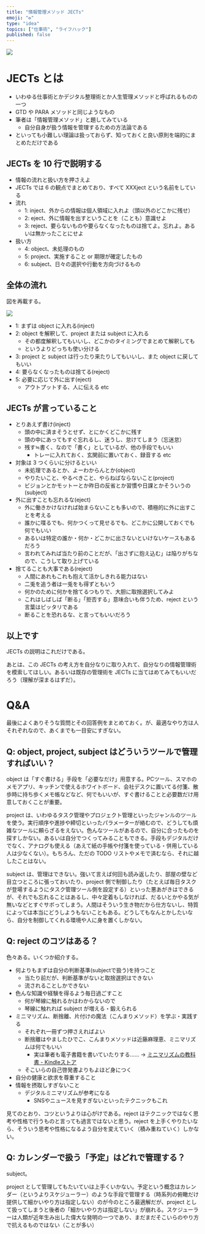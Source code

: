 ```yaml
---
title: "情報管理メソッド JECTs"
emoji: "♻"
type: "idea"
topics: ["仕事術", "ライフハック"]
published: false
---
```


![](/images/220704_191909.png)

# JECTs とは
- いわゆる仕事術とかデジタル整理術とか人生管理メソッドと呼ばれるものの一つ
- GTD や PARA メソッドと同じようなもの
- 筆者は「情報管理メソッド」と題してみている
    - 自分自身が扱う情報を管理するための方法論である
- といっても小難しい理論は扱っておらず、知っておくと良い原則を端的にまとめただけである

## JECTs を 10 行で説明する
- 情報の流れと扱い方を押さえよ
- JECTs では 6 の観点でまとめており、すべて XXXject という名前をしている
- 流れ
    - 1: inject、外からの情報は個人領域に入れよ（頭以外のどこかに残せ）
    - 2: eject、外に情報を出すということを（ことも）意識せよ
    - 3: reject、要らないものや要らなくなったものは捨てよ。忘れよ。あるいは無かったことにせよ
- 扱い方
    - 4: object、未処理のもの
    - 5: project、実施すること or 期限が確定したもの
    - 6: subject、日々の選択や行動を方向づけるもの

## 全体の流れ
図を再載する。

![](/images/220704_191909.png)

- 1: まずは object に入れる(inject)
- 2: object を解釈して、project または subject に入れる
    - その都度解釈してもいいし、どこかのタイミングでまとめて解釈しても
    - というよりどっちも使い分ける
- 3: project と subject は行ったり来たりしてもいいし、また object に戻してもいい
- 4: 要らなくなったものは捨てる(reject)
- 5: 必要に応じて外に出す(eject)
    - アウトプットする、人に伝える etc

## JECTs が言っていること
- とりあえず書け(inject)
    - 頭の中に済まそうとせず、とにかくどこかに残す
    - 頭の中にあってもすぐ忘れるし、迷うし、怠けてしまう（忘迷怠）
    - 残す≒書く、なので「書く」としているが、他の手段でもいい
        - トレーに入れておく、玄関前に置いておく、録音する etc
- 対象は 3 つくらいに分けるといい
    - 未処理であるとか、よーわからんとか(object)
    - やりたいこと、やるべきこと、やらねばならないこと(project)
    - ビジョンとかモットーとか昨日の反省とか習慣や日課とかそういうの(subject)
- 外に出すことも忘れるな(eject)
    - 外に働きかけなければ始まらないことも多いので、積極的に外に出すことを考える
    - 誰かに喋るでも、何かつくって見せるでも、どこかに公開しておくでも何でもいい
    - あるいは特定の誰か・何か・どこかに出さないといけないケースもあるだろう
    - 言われてみれば当たり前のことだが、「出さずに抱え込む」は陥りがちなので、こうして取り上げている
- 捨てることも大事である(reject)
    - 人間にあれもこれも抱えて活かしきれる能力はない
    - 二兎を追う者は一兎をも得ずともいう
    - 何かのために何かを捨てるつもりで、大胆に取捨選択してみよ
    - これはしばしば「断る」「拒否する」意味合いも伴うため、reject という言葉はピッタリである
    - 断ることを恐れるな、と言ってもいいだろう

## 以上です
JECTs の説明はこれだけである。

あとは、この JECTs の考え方を自分なりに取り入れて、自分なりの情報管理術を模索してほしい。あるいは既存の管理術を JECTs に当てはめてみてもいいだろう（理解が深まるはずだ）。

# Q&A
最後によくありそうな質問とその回答例をまとめておく。が、最適なやり方は人それぞれなので、あくまでも一目安にすぎない。

## Q: object, project, subject はどういうツールで管理すればいい？
object は「すぐ書ける」手段を「必要なだけ」用意する。PCツール、スマホのメモアプリ、キッチンで使えるホワイトボード、会社デスクに置いてる付箋、散歩時に持ち歩くメモ帳などなど、何でもいいが、すぐ書けることと必要数だけ用意しておくことが重要。

project は、いわゆるタスク管理やプロジェクト管理といったジャンルのツールを使う。実行順序や進捗や締切といったパラメーターが絡むので、どうしても煩雑なツールに頼らざるをえない。色んなツールがあるので、自分に合ったものを探すしかない。あるいは自分でつくってみることもできる。手段もデジタルだけでなく、アナログも使える（あえて紙の手帳や付箋を使っている・併用している人は少なくない）。もちろん、ただの TODO リストやメモで済むなら、それに越したことはない。

subject は、管理はできない。強いて言えば何回も読み返したり、部屋の壁など目立つところに張っておいたり、project 側で制御したり（たとえば毎日タスクが登場するようにタスク管理ツール側を設定する）といった悪あがきはできるが、それでも忘れることはあるし、中々定着もしなければ、だるいとかやる気が無いなどとすぐサボってしまう。人間はそういう生き物だから仕方ないし、特質によっては本当にどうしようもないこともある。どうしてもなんとかしたいなら、自分を制御してくれる環境や人に身を置くしかない。

## Q: reject のコツはある？
色々ある。いくつか紹介する。

- 何よりもまずは自分の判断基準(subjectで扱う)を持つこと
    - 当たり前だが、判断基準がないと取捨選択はできない
    - 流されることしかできない
- 色んな知識や経験を得るよう毎日過ごすこと
    - 何が琴線に触れるかはわからないので
    - 琴線に触れれば subject が増える・鍛えられる
- ミニマリズム、断捨離、片付けの魔法（こんまりメソッド）を学ぶ・実践する
    - それぞれ一冊ずつ押さえればよい
    - 断捨離はやましたひでこ、こんまりメソッドは近藤麻理恵、ミニマリズムは何でもいい
        - 実は筆者も電子書籍を書いていたりする…… → [ミニマリズムの教科書 - Kindleストア](https://www.amazon.co.jp/dp/B086WR1YDZ)
    - そこいらの自己啓発書よりもよほど身につく
- 自分の健康と欲求を尊重すること
- 情報を摂取しすぎないこと
    - デジタルミニマリズムが参考になる
        - SNSやニュースを見すぎないといったテクニックもこれ

見てのとおり、コツというよりは心がけである。reject はテクニックではなく思考や性格で行うものと言っても過言ではないと思う。reject を上手くやりたいなら、そういう思考や性格になるよう自分を変えていく（積み重ねていく）しかない。

## Q: カレンダーで扱う「予定」はどれで管理する？
subject。

project として管理してもたいていは上手くいかない。予定という概念はカレンダー（というよりスケジューラー）のような手段で管理する（時系列の俯瞰だけ提供して細かいやり方は指定しない）のが今のところ最適解だが、project として扱ってしまうと後者の「細かいやり方は指定しない」が崩れる。スケジューラーは人類が近年生み出した偉大な発明の一つであり、まだまだそこいらのやり方で抗えるものではない（ことが多い）
